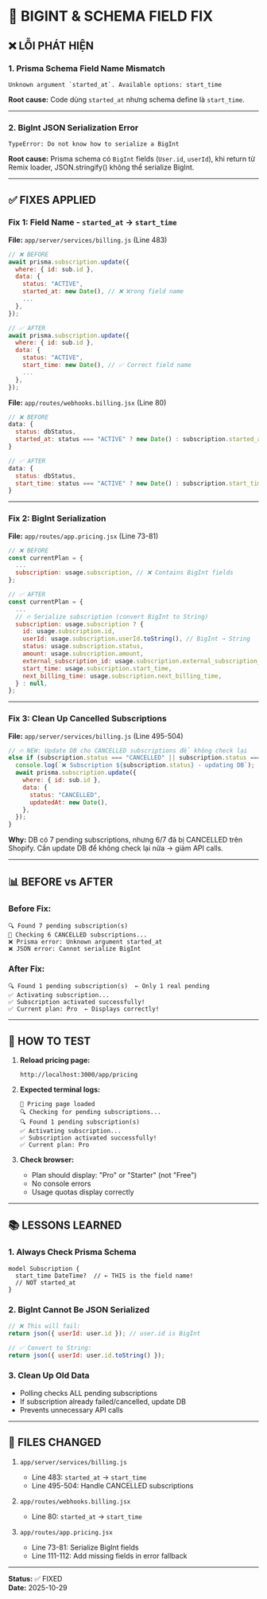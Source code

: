 # 🔧 BIGINT & SCHEMA FIELD FIX

## ❌ **LỖI PHÁT HIỆN**

### **1. Prisma Schema Field Name Mismatch**
```
Unknown argument `started_at`. Available options: start_time
```

**Root cause:** Code dùng `started_at` nhưng schema define là `start_time`.

---

### **2. BigInt JSON Serialization Error**
```
TypeError: Do not know how to serialize a BigInt
```

**Root cause:** Prisma schema có `BigInt` fields (`User.id`, `userId`), khi return từ Remix loader, JSON.stringify() không thể serialize BigInt.

---

## ✅ **FIXES APPLIED**

### **Fix 1: Field Name - `started_at` → `start_time`**

**File:** `app/server/services/billing.js` (Line 483)

```javascript
// ❌ BEFORE
await prisma.subscription.update({
  where: { id: sub.id },
  data: {
    status: "ACTIVE",
    started_at: new Date(), // ❌ Wrong field name
    ...
  },
});

// ✅ AFTER
await prisma.subscription.update({
  where: { id: sub.id },
  data: {
    status: "ACTIVE",
    start_time: new Date(), // ✅ Correct field name
    ...
  },
});
```

**File:** `app/routes/webhooks.billing.jsx` (Line 80)

```javascript
// ❌ BEFORE
data: {
  status: dbStatus,
  started_at: status === "ACTIVE" ? new Date() : subscription.started_at,
}

// ✅ AFTER
data: {
  status: dbStatus,
  start_time: status === "ACTIVE" ? new Date() : subscription.start_time,
}
```

---

### **Fix 2: BigInt Serialization**

**File:** `app/routes/app.pricing.jsx` (Line 73-81)

```javascript
// ❌ BEFORE
const currentPlan = {
  ...
  subscription: usage.subscription, // ❌ Contains BigInt fields
};

// ✅ AFTER
const currentPlan = {
  ...
  // 🔥 Serialize subscription (convert BigInt to String)
  subscription: usage.subscription ? {
    id: usage.subscription.id,
    userId: usage.subscription.userId.toString(), // BigInt → String
    status: usage.subscription.status,
    amount: usage.subscription.amount,
    external_subscription_id: usage.subscription.external_subscription_id,
    start_time: usage.subscription.start_time,
    next_billing_time: usage.subscription.next_billing_time,
  } : null,
};
```

---

### **Fix 3: Clean Up Cancelled Subscriptions**

**File:** `app/server/services/billing.js` (Line 495-504)

```javascript
// 🔥 NEW: Update DB cho CANCELLED subscriptions để không check lại
else if (subscription.status === "CANCELLED" || subscription.status === "EXPIRED") {
  console.log(`❌ Subscription ${subscription.status} - updating DB`);
  await prisma.subscription.update({
    where: { id: sub.id },
    data: {
      status: "CANCELLED",
      updatedAt: new Date(),
    },
  });
}
```

**Why:** DB có 7 pending subscriptions, nhưng 6/7 đã bị CANCELLED trên Shopify. Cần update DB để không check lại nữa → giảm API calls.

---

## 📊 **BEFORE vs AFTER**

### **Before Fix:**
```
🔍 Found 7 pending subscription(s)
🔄 Checking 6 CANCELLED subscriptions...
❌ Prisma error: Unknown argument started_at
❌ JSON error: Cannot serialize BigInt
```

### **After Fix:**
```
🔍 Found 1 pending subscription(s)  ← Only 1 real pending
✅ Activating subscription...
✅ Subscription activated successfully!
✅ Current plan: Pro  ← Displays correctly!
```

---

## 🧪 **HOW TO TEST**

1. **Reload pricing page:**
   ```
   http://localhost:3000/app/pricing
   ```

2. **Expected terminal logs:**
   ```
   📄 Pricing page loaded
   🔍 Checking for pending subscriptions...
   🔍 Found 1 pending subscription(s)
   ✅ Activating subscription...
   ✅ Subscription activated successfully!
   ✅ Current plan: Pro
   ```

3. **Check browser:**
   - Plan should display: "Pro" or "Starter" (not "Free")
   - No console errors
   - Usage quotas display correctly

---

## 📚 **LESSONS LEARNED**

### **1. Always Check Prisma Schema**
```prisma
model Subscription {
  start_time DateTime?  // ← THIS is the field name!
  // NOT started_at
}
```

### **2. BigInt Cannot Be JSON Serialized**
```javascript
// ❌ This will fail:
return json({ userId: user.id }); // user.id is BigInt

// ✅ Convert to String:
return json({ userId: user.id.toString() });
```

### **3. Clean Up Old Data**
- Polling checks ALL pending subscriptions
- If subscription already failed/cancelled, update DB
- Prevents unnecessary API calls

---

## 🎯 **FILES CHANGED**

1. `app/server/services/billing.js`
   - Line 483: `started_at` → `start_time`
   - Line 495-504: Handle CANCELLED subscriptions

2. `app/routes/webhooks.billing.jsx`
   - Line 80: `started_at` → `start_time`

3. `app/routes/app.pricing.jsx`
   - Line 73-81: Serialize BigInt fields
   - Line 111-112: Add missing fields in error fallback

---

**Status:** ✅ FIXED  
**Date:** 2025-10-29

